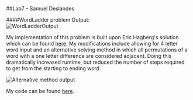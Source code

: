 ##Lab7 - Samuel Deslandes

####WordLadder problem
Output:  
![WordLadderOutput](http://puu.sh/o2d8O/40160f3a12.png)  

My implementation of this problem is built upon Eric Hagberg's solution which can be found [here](https://github.com/networkx/networkx/blob/master/examples/graph/words.py).
My modifications include allowing for 4 letter word input and an alternative solving method in which all permutations of a word with a one letter difference are considered adjacent. 
Doing this dramatically increased runtime, but reduced the number of steps required to get from the starting to ending word.

![Alternative method output](http://puu.sh/o2dzs/bb308391f2.png)

My code can be found [here](https://github.com/sadeslandes/CSCI2963/blob/master/Lab7/wordLadder.py).
